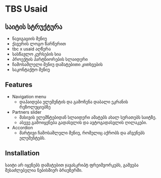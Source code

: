 # TBS Usaid

## საიტის სტრუქტურა

- ნავიგაციის მენიუ
- ქავერის ლოგო წარწერით
- tbc x usaid აღწერა
- სასწავლო კურსების სია
- პროექტის პარტნიორების სლაიდერი
- ჩამოსაშლელი მენიუ დამატებითი კითხვების
- საკონტაქტო მენიუ

## Features

- Navigation menu
  - დაჰაიდება ელემენტის და გამოჩენა დაბალი ეკრანის რეზოლუციებზე
- Partners slider
  - მასივის ელემნტებიდან სლაიდერი ამატებს ახალ სურათებს საიტზე.
  - ასევე გამოიყენება გადასვლის და ავტოგადასვლის ღილაკები.
- Accordion
  - მარტივი ჩამოსაშლელი მენიუ, რომელიც აქრობს და აჩვენებს ელემენტებს.

## Installation

საიტი არ იყენებს დამატებით ჯავასკრიპტ ფრეიმვორკებს,
გაშვება შესაძლებელია ნებისმიერ ბრაუზერში.
